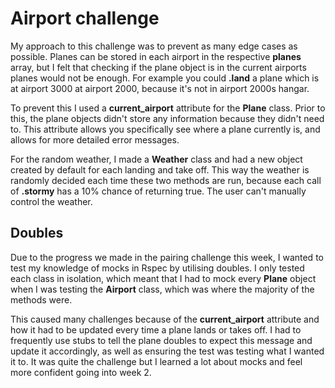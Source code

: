 # Airport challenge
My approach to this challenge was to prevent as many edge cases as possible. Planes can be stored in each airport in the respective **planes** array, but I felt that checking if the plane object is in the current airports planes would not be enough. For example you could **.land** a plane which is at airport 3000 at airport 2000, because it's not in airport 2000s hangar.

To prevent this I used a **current_airport** attribute for the **Plane** class. Prior to this, the plane objects didn't store any information because they didn't need to. This attribute allows you specifically see where a plane currently is, and allows for more detailed error messages.

For the random weather, I made a **Weather** class and had a new object created by default for each landing and take off. This way the weather is randomly decided each time these two methods are run, because each call of **.stormy** has a 10% chance of returning true. The user can't manually control the weather.

## Doubles
Due to the progress we made in the pairing challenge this week, I wanted to test my knowledge of mocks in Rspec by utilising doubles. I only tested each class in isolation, which meant that I had to mock every **Plane** object when I was testing the **Airport** class, which was where the majority of the methods were. 

This caused many challenges because of the **current_airport** attribute and how it had to be updated every time a plane lands or takes off. I had to frequently use stubs to tell the plane doubles to expect this message and update it accordingly, as well as ensuring the test was testing what I wanted it to. It was quite the challenge but I learned a lot about mocks and feel more confident going into week 2.
